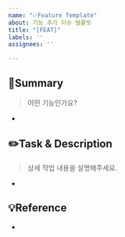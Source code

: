 ```yaml
---
name: "✅Feature Template"
about: 기능 추가 이슈 템플릿
title: "[FEAT]"
labels: ''
assignees: ''

---
```


## 📑Summary
> 어떤 기능인가요?
-
## ✏️Task & Description
> 상세 작업 내용을 설명해주세요.
-

## 💡Reference
-
